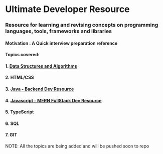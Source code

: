 # Ultimate Developer Resource

### Resource for learning and revising concepts on programming languages, tools, frameworks and libraries

#### Motivation : A Quick interview preparation reference  

#### Topics covered:

#### 1. [Data Structures and Algorithms](https://github.com/Yogesh-10/dsa-interview-resource) <br>
#### 2. HTML/CSS <br>
#### 3. [Java - Backend Dev Resource](https://github.com/Yogesh-10/java-backend-dev-resource) <br>
#### 4. [Javascript - MERN FullStack Dev Resource](https://github.com/Yogesh-10/ultimate-developer-resource/tree/main/javascript) <br>
#### 5. TypeScript <br>
#### 6. SQL <br>
#### 7. GIT <br>

NOTE: All the topics are being added and will be pushed soon to repo
